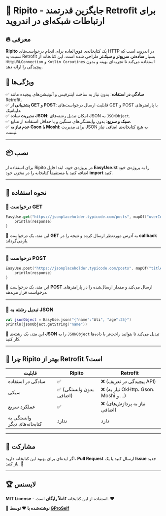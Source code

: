 # 🚀 Ripito - جایگزین قدرتمند Retrofit برای ارتباطات شبکه‌ای در اندروید

## 🔥 معرفی
**Ripito** یک کتابخانه‌ی فوق‌العاده برای انجام درخواست‌های HTTP در اندروید است که نسبت به Retrofit بسیار **ساده‌تر، سریع‌تر و سبک‌تر** طراحی شده است. این کتابخانه از `HttpURLConnection` و `Kotlin Coroutines` استفاده می‌کند تا تجربه‌ای بهینه و بدون پیچیدگی را ارائه دهد.

## 🎯 ویژگی‌ها
✅ **سادگی در استفاده**: بدون نیاز به ساخت اینترفیس و آنوتیشن‌های پیچیده مانند Retrofit.  
✅ **پشتیبانی از GET و POST**: قابلیت ارسال درخواست‌های GET و POST با پارامترهای داینامیک.  
✅ **مدیریت ساده JSON**: امکان تبدیل رشته‌های JSON به `JSONObject`.  
✅ **سبک و سریع**: بدون وابستگی‌های سنگین و با حداقل استفاده از منابع.  
✅ **عدم نیاز به Gson یا Moshi**: برای مدیریت JSON به هیچ کتابخانه‌ی اضافی نیاز نیست.  

---

## 📦 نصب

برای استفاده از Ripito در پروژه‌ی خود، ابتدا فایل **EasyUse.kt** را به پروژه‌ی خود اضافه کنید یا مستقیماً کتابخانه را در مخزن خود **import** کنید.

---

## 🚀 نحوه استفاده

### **📌 درخواست GET**

```kotlin
EasyUse.get("https://jsonplaceholder.typicode.com/posts", mapOf("userId" to "1")) { response ->
    println(response)
}
```
🔹 این متد، یک درخواست **GET** به آدرس موردنظر ارسال کرده و نتیجه را در **callback** بازمی‌گرداند.

---

### **📌 درخواست POST**

```kotlin
EasyUse.post("https://jsonplaceholder.typicode.com/posts", mapOf("title" to "Hello", "body" to "This is a test")) { response ->
    println(response)
}
```
🔹 این متد، یک درخواست **POST** ارسال می‌کند و مقدار ارسال‌شده را در پارامترهای درخواست قرار می‌دهد.

---

### **📌 تبدیل رشته به JSON**

```kotlin
val jsonObject = EasyUse.json("{"name":"Ali", "age":25}")
println(jsonObject.getString("name"))
```
🔹 این متد، یک رشته‌ی **JSON** را به `JSONObject` تبدیل می‌کند تا بتوانید راحت‌تر با داده‌ها کار کنید.

---

## 📜 چرا Ripito بهتر از Retrofit است؟

| قابلیت  | Ripito | Retrofit |
|---------|--------|----------|
| سادگی در استفاده | ✅ | ❌ (پیچیدگی در تعریف API) |
| سبکی | ✅ (بدون وابستگی اضافی) | ❌ (نیاز به OkHttp، Gson، Moshi و ...) |
| عملکرد سریع | ✅ | ❌ (نیاز به پردازش‌های اضافی) |
| وابستگی به کتابخانه‌های دیگر | ندارد | دارد |

---

## 🤝 مشارکت
اگر ایده‌ای برای بهبود این کتابخانه دارید، **Pull Request** ارسال کنید یا یک **Issue** جدید باز کنید. 🎉

---

## 🏆 لایسنس
**MIT License** - استفاده از این کتابخانه **کاملاً رایگان** است. ❤️

📌 **نوشته‌شده با ❤️ توسط [GProSelf](https://github.com/GProSelf)**

